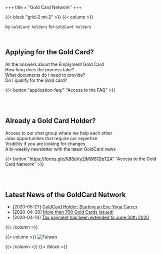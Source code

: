+++
title = "Gold Card Network"
+++

{{< block "grid-2 mt-2" >}}
{{< column >}}

by `GoldCard holders` for `GoldCard holders`

<br>

## Applying for the Gold Card?
<div class="list-q">
All the answers about the Emplyment Gold Card<br>
How long does the process take?<br>
What documents do I need to provide?<br>
Do I qualify for the Gold card?<br>

</div>

{{< button "application-faq/" "Access to the FAQ" >}} 

<br>
<br>


## Already a Gold Card Holder?
<div class="list-q">
Access to our chat group where we help each other<br>
Jobs opportunities that require our expertise<br>
Visibility if you are looking for changes<br>
A bi-weekly newsletter with the latest GoldCard news<br>

{{< button "https://forms.gle/K88uVy2jMW61DpT2A" "Access to the Gold Card Network" >}}

</div>

<br>
<br>



## Latest News of the GoldCard Network

- [2020-05-27] [GoldCard Holder: Starting an Eye Yoga Career](https://meet.bnext.com.tw/intl/articles/view/46488)
- [2020-04-30] [More than 700 Gold Cards Issued!](https://foreigntalentact.ndc.gov.tw/en/News_Content.aspx?n=F0746484B877D582&s=91B121FE3FA7C24D)
- [2020-04-13] [Tax payment has been extended to June 30th 2020](https://home.kpmg/us/en/home/insights/2020/04/tnf-taiwan-tax-return-tax-payment-deadlines-extended-covid-19.html)




{{< /column >}}

{{< column >}}
![Taiwan](./images/taiwan-unsplash.jpeg)

{{< /column >}}
{{< /block >}}
